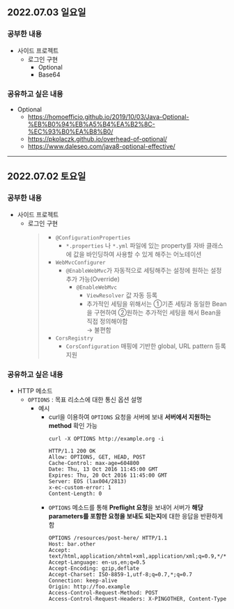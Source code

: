 ## 2022.07.03 일요일
### 공부한 내용
- 사이드 프로젝트
  + 로그인 구현
    - Optional
    - Base64
### 공유하고 싶은 내용
- Optional
  + https://homoefficio.github.io/2019/10/03/Java-Optional-%EB%B0%94%EB%A5%B4%EA%B2%8C-%EC%93%B0%EA%B8%B0/
  + https://pkolaczk.github.io/overhead-of-optional/
  + https://www.daleseo.com/java8-optional-effective/

--- 

## 2022.07.02 토요일
### 공부한 내용
- 사이드 프로젝트
  + 로그인 구현
    > + `@ConfigurationProperties`
    >   -  `*.properties` 나 `*.yml` 파일에 있는 property를 자바 클래스에 값을 바인딩하여 사용할 수 있게 해주는 어노테이션
    > + `WebMvcConfigurer`
    >   - `@EnableWebMvc`가 자동적으로 세팅해주는 설정에 원하는 설정 추가 가능(Override)
    >     + `@EnableWebMvc`
    >       - `ViewResolver` 값 자동 등록
    >       - 추가적인 세팅을 위해서는 ①기존 세팅과 동일한 Bean을 구현하여 ②원하는 추가적인 세팅을 해서 Bean을 직접 정의해야함<br>→ 불편함
    > + `CorsRegistry`
    >   - `CorsConfiguration` 매핑에 기반한 global, URL pattern 등록 지원

### 공유하고 싶은 내용
- HTTP 메소드
  + `OPTIONS` : 목표 리소스에 대한 통신 옵션 설명
    - 예시
      + curl을 이용하여 `OPTIONS` 요청을 서버에 보내 **서버에서 지원하는 method** 확인 가능
        ```shell
        curl -X OPTIONS http://example.org -i

        HTTP/1.1 200 OK
        Allow: OPTIONS, GET, HEAD, POST
        Cache-Control: max-age=604800
        Date: Thu, 13 Oct 2016 11:45:00 GMT
        Expires: Thu, 20 Oct 2016 11:45:00 GMT
        Server: EOS (lax004/2813)
        x-ec-custom-error: 1
        Content-Length: 0
        ```
      + `OPTIONS` 메소드를 통해 **Preflight 요청**을 보내어 서버가 **해당 parameters를 포함한 요청을 보내도 되는지**에 대한 응답을 반환하게 함
        ```shell
        OPTIONS /resources/post-here/ HTTP/1.1
        Host: bar.other
        Accept: text/html,application/xhtml+xml,application/xml;q=0.9,*/*;q=0.8
        Accept-Language: en-us,en;q=0.5
        Accept-Encoding: gzip,deflate
        Accept-Charset: ISO-8859-1,utf-8;q=0.7,*;q=0.7
        Connection: keep-alive
        Origin: http://foo.example
        Access-Control-Request-Method: POST
        Access-Control-Request-Headers: X-PINGOTHER, Content-Type
        ```